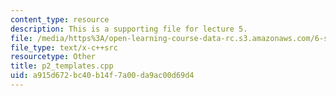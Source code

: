 ```yaml
---
content_type: resource
description: This is a supporting file for lecture 5.
file: /media/https%3A/open-learning-course-data-rc.s3.amazonaws.com/6-s096-introduction-to-c-and-c-january-iap-2013/a915d672bc40b14f7a00da9ac00d69d4_p2_templates.cpp
file_type: text/x-c++src
resourcetype: Other
title: p2_templates.cpp
uid: a915d672-bc40-b14f-7a00-da9ac00d69d4
---
```

